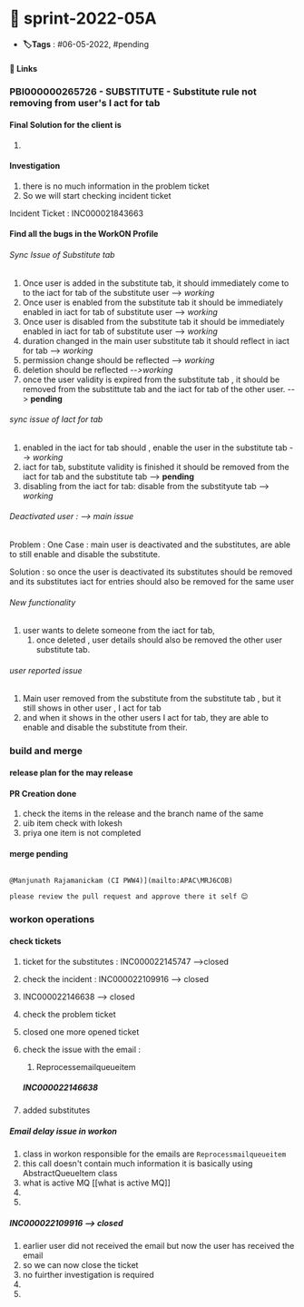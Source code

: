 # 📑 sprint-2022-05A

- **🏷️Tags** : #06-05-2022,  #pending

#### 🔗 Links


### PBI000000265726 - SUBSTITUTE - Substitute rule not removing from user's I act for tab
#### Final Solution for the client is 
1. 
#### Investigation
1. there is no much information in the problem ticket 
2. So we will start checking incident ticket

Incident Ticket : INC000021843663

#### Find all the bugs in the WorkON Profile 

###### Sync Issue of Substitute tab
1. Once user is added in the substitute tab, it should immediately come to to the iact for tab of the substitute user --> *working*
2. Once user is enabled from the substitute tab it should be immediately enabled in iact for tab of substitute user --> *working*
3. Once user is disabled from the substitute tab it should be immediately enabled in iact for tab of substitute user --> *working*
4. duration changed in the main user substitute tab it should reflect in iact for tab --> *working*
5. permission change should be reflected --> *working*
6. deletion should be reflected --*>working*
7. once the user validity is expired from the substitute tab , it should be removed from the substittute tab and the iact for tab of the other user. --> **pending**
 
###### sync issue of Iact for tab
1. enabled in the iact for tab should , enable the user in the substitute tab --> *working*
2. iact for tab, substitute validity is finished it should be removed from the iact for tab and the substitute tab --> **pending**
3. disabling from the iact for tab: disable from the substityute tab --> *working*


###### Deactivated user : --> main issue 
Problem : One Case : main user is deactivated and the substitutes, are able to still enable and disable the substitute.

Solution : so once the user is deactivated its substitutes should be removed and its substitutes iact for entries should also be removed for the same user 

###### New functionality
1. user wants to delete someone from the iact for tab, 
	1. once deleted , user details should also be removed the other user substitute tab.


######  user reported issue
1. Main user  removed from the substitute from the substitute tab , but it still shows in other user , I act for tab
2. and when it shows in the other users I act for tab, they are able to enable and disable the substitute from their.





 

### build and merge
#### release plan for the may release 

#### PR Creation done
1. check the items in the release and the branch name of the same
2. uib item check with lokesh
3. priya one item is not completed

#### merge pending



```code

@Manjunath Rajamanickam (CI PWW4)](mailto:APAC\MRJ6COB) 

please review the pull request and approve there it self 😊

```

### workon operations
#### check tickets 
1. ticket for the substitutes : INC000022145747 -->closed
2. check the incident : INC000022109916  --> closed
3. INC000022146638 --> closed 
4. check the problem ticket 
5. closed one more opened ticket
6. check the issue with the email  : 
	1. Reprocessemailqueueitem





	#####  INC000022146638
1.   added substitutes


##### Email delay issue in workon
1. class in workon responsible for the emails are `Reprocessmailqueueitem`
2.  this call doesn't contain much information it is basically using AbstractQueueItem class 
3. what is active MQ [[what is active MQ]]
4. 
5. 



##### INC000022109916 --> closed
1. earlier user did not received the email but now the user has received the email
2. so we can now close the ticket 
3. no fuirther investigation is required
4. 
5. 


